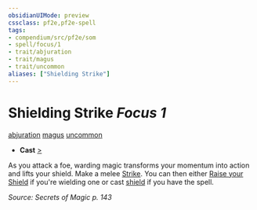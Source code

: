 ```yaml
---
obsidianUIMode: preview
cssclass: pf2e,pf2e-spell
tags:
- compendium/src/pf2e/som
- spell/focus/1
- trait/abjuration
- trait/magus
- trait/uncommon
aliases: ["Shielding Strike"]
---
```

# Shielding Strike *Focus 1*   
[abjuration](../../rules/traits/abjuration.md)  [magus](../../rules/traits/magus-som.md)  [uncommon](../../rules/traits/uncommon.md)  

- **Cast** [>](../../rules/core-rulebook/chapter-9-playing-the-game.md#Actions "Single Action") 

As you attack a foe, warding magic transforms your momentum into action and lifts your shield. Make a melee [Strike](../../rules/actions/strike.md). You can then either [Raise your Shield](../../rules/actions/raise-a-shield.md) if you're wielding one or cast [shield](shield.md) if you have the spell.

*Source: Secrets of Magic p. 143*